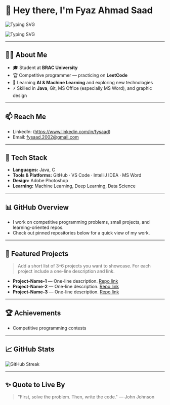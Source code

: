 # 👋 Hey there, I'm Fyaz Ahmad Saad

<!-- Typing SVG (you can replace the message inside the SVG link if you want a different typed text) -->

![Typing SVG](https://readme-typing-svg.herokuapp.com?font=Fira+Code\&size=24\&pause=1000\&color=2B7A78\&width=600\&lines=Designer+•+Developer+•+Learner)

![Typing SVG](https://readme-typing-svg.herokuapp.com?font=Fira+Code\&size=24\&pause=1000\&color=2B7A78\&width=600\&lines=BRACU )

---------------

## 👨‍💻 About Me

* 🎓 Student at **BRAC University**
* 🏆 Competitive programmer — practicing on **LeetCode**
* 🌱 Learning **AI & Machine Learning** and exploring new technologies
* ⚡ Skilled in **Java**, Git, MS Office (especially MS Word), and graphic design

---

## 📫 Reach Me

* LinkedIn: (https://www.linkedin.com/in/fysaad)
* Email: fysaad.2002@gmail.com


---

## 🚀 Tech Stack

* **Languages:** Java, C
* **Tools & Platforms:**  GitHub · VS Code · IntelliJ IDEA · MS Word
* **Design:** Adobe Photoshop
* **Learning:** Machine Learning, Deep Learning, Data Science
 

   
---

## 📊 GitHub Overview

* I work on competitive programming problems, small projects, and learning-oriented repos.
* Check out pinned repositories below for a quick view of my work.

---

## 🧰 Featured Projects

> Add a short list of 3–6 projects you want to showcase. For each project include a one-line description and link.

* **Project-Name-1** — One-line description. [Repo link](https://github.com/fysaad/project-1)
* **Project-Name-2** — One-line description. [Repo link](https://github.com/fysaad/project-2)
* **Project-Name-3** — One-line description. [Repo link](https://github.com/fysaad/project-3)

---

## 🏆 Achievements

* Competitive programming contests 

---

## 📈 GitHub Stats

![GitHub Streak](https://github-readme-streak-stats.herokuapp.com/fysaad\&theme=dark)

---

## ✨ Quote to Live By

> "First, solve the problem. Then, write the code." — John Johnson

